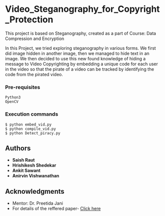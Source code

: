 # Video_Steganography_for_Copyright_Protection
This project is based on Steganography, created as a part of Course: Data Compression and Encryption 

In this Project, we tried exploring steganography in
various forms. We first did image hidden in another image, then
we managed to hide text in an image. We then decided to use this
new found knowledge of hiding a message to Video Copyrighting
by embedding a unique code for each user in the video so that
the pirate of a video can be tracked by identifying the code from
the pirated video.

### Pre-requisites
```
Python3
OpenCV
```
### Execution commands
```
$ python embed_vid.py 
$ python compile_vid.py
$ python Detect_piracy.py
```

## Authors

* **Saish Raut**
* **Hrishikesh Shedekar** 
* **Ankit Sawant** 
* **Anirvin Vishwanathan** 

## Acknowledgments

* Mentor: Dr. Preetida Jani
* For details of the reffered paper- [Click here](http://iasir.net/AIJRSTEMpapers/AIJRSTEM15-542.pdf) 
